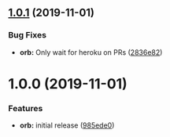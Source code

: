 ## [1.0.1](https://github.com/o3world/orb-heroku/compare/v1.0.0...v1.0.1) (2019-11-01)


### Bug Fixes

* **orb:** Only wait for heroku on PRs ([2836e82](https://github.com/o3world/orb-heroku/commit/2836e8276b7b58cf5fddd658e849542571477d48))

# 1.0.0 (2019-11-01)


### Features

* **orb:** initial release ([985ede0](https://github.com/o3world/orb-heroku/commit/985ede01d3067d7a7aab9459a1b75e4f453bb890))
